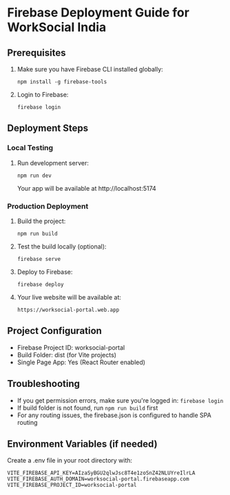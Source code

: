 # Firebase Deployment Guide for WorkSocial India

## Prerequisites
1. Make sure you have Firebase CLI installed globally:
   ```
   npm install -g firebase-tools
   ```

2. Login to Firebase:
   ```
   firebase login
   ```

## Deployment Steps

### Local Testing
1. Run development server:
   ```
   npm run dev
   ```
   Your app will be available at http://localhost:5174

### Production Deployment
1. Build the project:
   ```
   npm run build
   ```

2. Test the build locally (optional):
   ```
   firebase serve
   ```

3. Deploy to Firebase:
   ```
   firebase deploy
   ```

4. Your live website will be available at:
   ```
   https://worksocial-portal.web.app
   ```

## Project Configuration
- Firebase Project ID: worksocial-portal
- Build Folder: dist (for Vite projects)
- Single Page App: Yes (React Router enabled)

## Troubleshooting
- If you get permission errors, make sure you're logged in: `firebase login`
- If build folder is not found, run `npm run build` first
- For any routing issues, the firebase.json is configured to handle SPA routing

## Environment Variables (if needed)
Create a .env file in your root directory with:
```
VITE_FIREBASE_API_KEY=AIzaSyBGU2qlwJsc8T4e1zoSnZ42NLUYreIlrLA
VITE_FIREBASE_AUTH_DOMAIN=worksocial-portal.firebaseapp.com
VITE_FIREBASE_PROJECT_ID=worksocial-portal
```